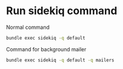 # Run sidekiq command

Normal command
```bash
bundle exec sidekiq -q default
```

Command for background mailer
```bash
bundle exec sidekiq -q default -q mailers
```